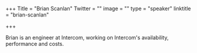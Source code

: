 +++
Title = "Brian Scanlan"
Twitter = ""
image = ""
type = "speaker"
linktitle = "brian-scanlan"

+++

Brian is an engineer at Intercom, working on Intercom's availability, performance and costs.
